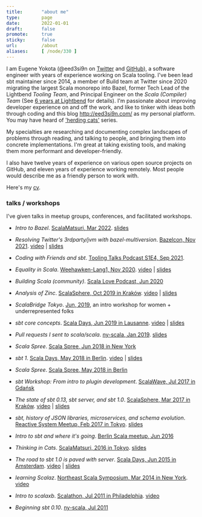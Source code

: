 ```yaml
---
title:       "about me"
type:        page
date:        2022-01-01
draft:       false
promote:     true
sticky:      false
url:         /about
aliases:     [ /node/330 ]
---
```


I am Eugene Yokota (@eed3si9n on [Twitter](https://twitter.com/eed3si9n) and [GitHub](https://github.com/eed3si9n)), a software engineer with years of experience working on Scala tooling. I've been lead sbt maintainer since 2014, a member of Build team at Twitter since 2020 migrating the largest Scala monorepo into Bazel, former Tech Lead of the Lightbend _Tooling Team_, and Principal Engineer on the _Scala (Compiler) Team_ (See [6 years at Lightbend](http://eed3si9n.com/6years-at-lightbend) for details). I'm passionate about improving developer experience on and off the work, and like to tinker with ideas both through coding and this blog http://eed3si9n.com/ as my personal platform. You may have heard of ['herding cats'](http://eed3si9n.com/herding-cats/) series.

My specialties are researching and documenting complex landscapes of problems through reading, and talking to people, and bringing them into concrete implementations. I'm great at taking existing tools, and making them more performant and developer-friendly.

I also have twelve years of experience on various open source projects on GitHub, and eleven years of experience working remotely. Most people would describe me as a friendly person to work with.

Here's my [cv](http://eed3si9n.com/cv.pdf).

### talks / workshops

I've given talks in meetup groups, conferences, and facilitated workshops.

- *Intro to Bazel*. [ScalaMatsuri, Mar 2022][scalamatsuri2022]. [slides][bazel101]
- *Resolving Twitter's 3rdparty/jvm with bazel-multiversion*. [Bazelcon, Nov 2021][bazelcon]. [video][bazelcon-video] | [slides][bazelcon-slides]
- *Coding with Friends and sbt*. [Tooling Talks Podcast S1E4, Sep 2021][toolingtalks2021].
- *Equality in Scala*. [Weehawken-Lang1, Nov 2020][lang1]. [video][eq-video] | [slides][eq-slides]
- *Building Scala (community)*. [Scala Love Podcast, Jun 2020][scalalove-podcast]
- *Analysis of Zinc*. [ScalaSphere, Oct 2019 in Kraków][sphere2019]. [video][sphere2019-video] | [slides][sphere2019-slides]
- *ScalaBridge Tokyo*. [Jun, 2019][scalabridge], an intro workshop for women + underrepresented folks
- *sbt core concepts*. [Scala Days, Jun 2019 in Lausanne][scaladays2019]. [video][scaladays2019-video] | [slides][core-concepts-slides]
- *Pull requests I sent to scala/scala*. [ny-scala, Jan 2019][nyscala2019]. [slides][nyscala2019-slides]
- *Scala Spree*. [Scala Spree, Jun 2018 in New York][scalaspreenyc]
- *sbt 1*. [Scala Days, May 2018 in Berlin][scaladays2018berlin]. [video][scaladays2018berlin-video] | [slides][sbt1-slides]
- *Scala Spree*. [Scala Spree, May 2018 in Berlin][scalaspreeberlin]
- *sbt Workshop: From intro to plugin development*. [ScalaWave, Jul 2017 in Gdańsk][wave]
- *The state of sbt 0.13, sbt server, and sbt 1.0*. [ScalaSphere, Mar 2017 in Kraków][sphere2017]. [video][sphere2017-video] | [slides][sphere2017-slides]
- *sbt, history of JSON libraries, microservices, and schema evolution*. [Reactive System Meetup, Feb 2017 in Tokyo][reactive2017]. [slides][json-slides]
- *Intro to sbt and where it's going*. [Berlin Scala meetup, Jun 2016][berlinscala]
- *Thinking in Cats*. [ScalaMatsuri, 2016 in Tokyo][scalamatsuri2016]. [slides][scalamatsuri2016-slides]
- *The road to sbt 1.0 is paved with server*. [Scala Days, Jun 2015 in Amsterdam][scaladays2015ams]. [video][scaladays2015ams-video] | [slides][scaladays2015ams-slides]
- *learning Scalaz*. [Northeast Scala Symposium, Mar 2014 in New York][nescala2014]. [video][nescala2014-video]
- *Intro to scalaxb*. [Scalathon, Jul 2011 in Philadelphia][scalathon]. [video][scalathon-video]
- *Beginning sbt 0.10*. [ny-scala, Jul 2011][nyscala2011]

  [bazel101]: /bazel101
  [scalamatsuri2022]: https://2022.scalamatsuri.org/en/program
  [bazelcon]: https://opensourcelive.withgoogle.com/events/bazelcon2021?talk=resolving-twitters-3rdparty-jvm-with-bazel-multiversion
  [bazelcon-video]: https://www.youtube.com/watch?v=fm6YbBLLlYo
  [bazelcon-slides]: https://docs.google.com/presentation/d/1vwEBvbP7J-kAoIUDVG-VVAelDw23hUvsEr90iVl_1fs/edit?usp=sharing
  [toolingtalks2021]: https://www.tooling-talks.com/episode-4
  [lang1]: /weehawken-lang1/
  [scalalove-podcast]: https://scala.love/building-scala-community-with-eugene-yokota/
  [eq-video]: https://www.youtube.com/watch?v=CF0o95WEGiM
  [eq-slides]: /equality
  [scalabridge]: https://scalaconfjp.doorkeeper.jp/events/91205
  [scaladays2019]: https://web.archive.org/web/20200924111612/https://www.scaladays.org/2019/lausanne/schedule/sbt-core-concepts
  [scaladays2019-video]: https://www.youtube.com/watch?v=-shamsTC7rQ
  [core-concepts-slides]: https://www.slideshare.net/EugeneYokota/sbt-core-concepts-scalamatsuri-2019
  [wave]: https://web.archive.org/web/20170710194635/https://scalawave.io/
  [berlinscala]: https://www.meetup.com/scala-berlin-brandenburg/events/231960997/
  [sphere2019]: https://sphere.it/event/scala-devtools-2019/
  [sphere2019-video]: https://www.youtube.com/watch?v=h8ACmUHQ2jg
  [sphere2019-slides]: https://www.slideshare.net/EugeneYokota/analysis-of-zinc-scalasphere-2019
  [nyscala2019]: https://www.meetup.com/ny-scala/events/257755297/
  [nyscala2019-slides]: https://www.slideshare.net/EugeneYokota/pull-requests-i-sent-to-scalascala-nyscala-2019
  [scalaspreenyc]: https://engineering.tapad.com/scala-spree-nyc-a-community-effort-open-sourcing-live-tapad-4844eaf6ebc0
  [scaladays2018berlin]: https://web.archive.org/web/20180919183336/https://eu.scaladays.org/schedule
  [scalaspreeberlin]: https://web.archive.org/web/20200920004228/https://www.lightbend.com/blog/berlin-scala-spree
  [scaladays2018berlin-video]: https://www.youtube.com/watch?v=rjW-H8hY7BM
  [sbt1-slides]: https://www.slideshare.net/EugeneYokota/sbt-1
  [sphere2017]: https://sphere.it/event/scala-devtools-2017/
  [sphere2017-video]: https://www.youtube.com/watch?v=hMOjUI8arRM
  [sphere2017-slides]: https://www.slideshare.net/EugeneYokota/the-state-of-sbt-013-sbt-server-and-sbt-10-scalasphere-ver
  [reactive2017]: https://techplay.jp/event/612794
  [json-slides]: https://www.slideshare.net/EugeneYokota/sbt-history-of-json-libraries-microservices-and-schema-evolution-tokyo-ver
  [scalamatsuri2016]: https://2016.scalamatsuri.org/index_en.html
  [scalamatsuri2016-slides]: https://www.slideshare.net/EugeneYokota/thinking-in-cats
  [scaladays2015ams]: https://web.archive.org/web/20150611102153/http://event.scaladays.org/scaladays-amsterdam-2015
  [scaladays2015ams-video]: https://www.youtube.com/watch?v=Wl8QzsZ4lZk
  [scaladays2015ams-slides]: https://www.slideshare.net/EugeneYokota/road-to-sbt-10-paved-with-server-49229965
  [nescala2014]: https://nescala.io/2014/
  [nescala2014-video]: https://www.youtube.com/watch?v=jyMIvcUxOJ0
  [scalathon]: http://scalathon.org/videos.html
  [scalathon-video]: https://vimeo.com/28770488
  [nyscala2011]: https://www.meetup.com/ny-scala/events/23150451/?a=socialmedia
